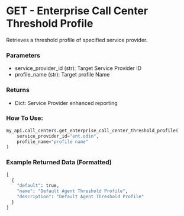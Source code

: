 # GET - Enterprise Call Center Threshold Profile

Retrieves a threshold profile of specified service provider.

### Parameters&#x20;

* service_provider_id (str): Target Service Provider ID
* profile_name (str): Target profile Name

### Returns

* Dict: Service Provider enhanced reporting

### How To Use:

```python
my_api.call_centers.get_enterprise_call_center_threshold_profile(
    service_provider_id="ent.odin",
    profile_name="profile name"
)
```

### Example Returned Data (Formatted)
```python
[
  {
    "default": true,
    "name": "Default Agent Threshold Profile",
    "description": "Default Agent Threshold Profile"
  }
]
```
